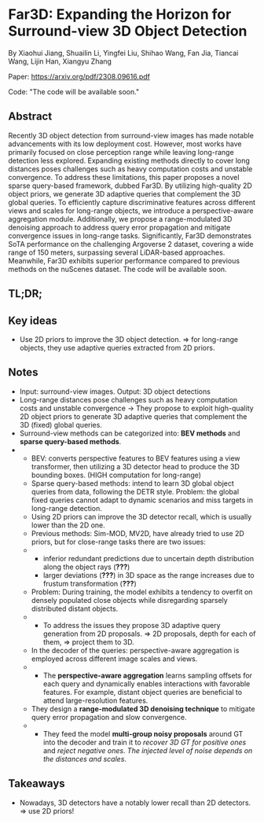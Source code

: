 # Far3D: Expanding the Horizon for Surround-view 3D Object Detection
By Xiaohui Jiang, Shuailin Li, Yingfei Liu, Shihao Wang, Fan Jia, Tiancai Wang, Lijin Han, Xiangyu Zhang

Paper: https://arxiv.org/pdf/2308.09616.pdf

Code: "The code will be available soon."

## Abstract
Recently 3D object detection from surround-view images has made notable advancements with its low deployment cost. However, most works have primarily focused on close perception range while leaving long-range detection less explored. Expanding existing methods directly to cover long distances poses challenges such as heavy computation costs and unstable convergence. To address these limitations, this paper proposes a novel sparse query-based framework, dubbed Far3D. By utilizing high-quality 2D object priors, we generate 3D adaptive queries that complement the 3D global queries. To efficiently capture discriminative features across different views and scales for long-range objects, we introduce a perspective-aware aggregation module. Additionally, we propose a range-modulated 3D denoising approach to address query error propagation and mitigate convergence issues in long-range tasks. Significantly, Far3D demonstrates SoTA performance on the challenging Argoverse 2 dataset, covering a wide range of 150 meters, surpassing several LiDAR-based approaches. Meanwhile, Far3D exhibits superior performance compared to previous methods on the nuScenes dataset. The code will be available soon.

## TL;DR;

## Key ideas
- Use 2D priors to improve the 3D object detection. => for long-range objects, they use adaptive queries extracted from 2D priors.

## Notes
- Input: surround-view images. Output: 3D object detections
- Long-range distances pose challenges such as heavy computation costs and unstable convergence -> They propose to exploit high-quality 2D object priors to generate 3D adaptive queries that complement the 3D (fixed) global queries.
- Surround-view methods can be categorized into: **BEV methods** and **sparse query-based methods**.
- - BEV: converts perspective features to BEV features using a view transformer, then utilizing a 3D detector head to produce the 3D bounding boxes. (HIGH computation for long-range)
  - Sparse query-based methods: intend to learn 3D global object queries from data, following the DETR style. Problem: the global fixed queries cannot adapt to dynamic scenarios and miss targets in long-range detection.
  - Using 2D priors can improve the 3D detector recall, which is usually lower than the 2D one.
  - Previous methods: Sim-MOD, MV2D, have already tried to use 2D priors, but for close-range tasks there are two issues:
  - - inferior redundant predictions due to uncertain depth distribution along the object rays (**???**)
    - larger deviations (**???**) in 3D space as the range increases due to frustum transformation (**???**)
  - Problem: During training, the model exhibits a tendency to overfit on densely populated close objects while disregarding sparsely distributed distant objects.
  - - To address the issues they propose 3D adaptive query generation from 2D proposals. => 2D proposals, depth for each of them, => project them to 3D.
  - In the decoder of the queries: perspective-aware aggregation is employed across different image scales and views.
  - - The **perspective-aware aggregation** learns sampling offsets for each query and dynamically enables interactions with favorable features. For example, distant object queries are beneficial to attend large-resolution features.
  - They design a **range-modulated 3D denoising technique** to mitigate query error propagation and slow convergence.
  - - They feed the model **multi-group noisy proposals** around GT into the decoder and train it to _recover 3D GT for positive ones_ and _reject negative ones_. _The injected level of noise depends on the distances and scales_. 


## Takeaways
- Nowadays, 3D detectors have a notably lower recall than 2D detectors. => use 2D priors!
